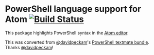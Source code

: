 # PowerShell language support for Atom [![Build Status](https://travis-ci.org/jugglingnutcase/language-powershell.svg?branch=master)](https://travis-ci.org/jugglingnutcase/language-powershell)

This package highlights PowerShell syntax in the [Atom editor](https://atom.io).

This was converted from [@davidpeckam]'s [PowerShell textmate bundle](https://github.com/davidpeckham/powershell.tmbundle). Thanks [@davidpeckam]!

[@davidpeckam]:https://github.com/davidpeckham
